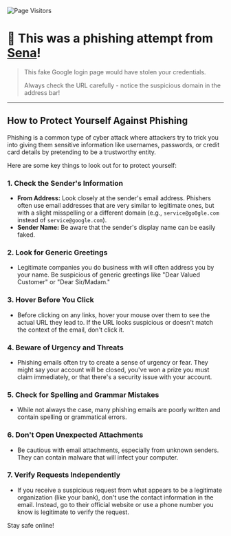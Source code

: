 ![Page Visitors](https://komarev.com/ghpvc/&repo=CUCSDemo&page=phishing-info)

# 🎯 This was a phishing attempt from [Sena](https://github.com/suctuk)!

> This fake Google login page would have stolen your credentials.
>
> Always check the URL carefully - notice the suspicious domain in the address bar!

---

## How to Protect Yourself Against Phishing

Phishing is a common type of cyber attack where attackers try to trick you into giving them sensitive information like usernames, passwords, or credit card details by pretending to be a trustworthy entity.

Here are some key things to look out for to protect yourself:

### 1. Check the Sender's Information
- **From Address:** Look closely at the sender's email address. Phishers often use email addresses that are very similar to legitimate ones, but with a slight misspelling or a different domain (e.g., `service@go0gle.com` instead of `service@google.com`).
- **Sender Name:** Be aware that the sender's display name can be easily faked.

### 2. Look for Generic Greetings
- Legitimate companies you do business with will often address you by your name. Be suspicious of generic greetings like "Dear Valued Customer" or "Dear Sir/Madam."

### 3. Hover Before You Click
- Before clicking on any links, hover your mouse over them to see the actual URL they lead to. If the URL looks suspicious or doesn't match the context of the email, don't click it.

### 4. Beware of Urgency and Threats
- Phishing emails often try to create a sense of urgency or fear. They might say your account will be closed, you've won a prize you must claim immediately, or that there's a security issue with your account.

### 5. Check for Spelling and Grammar Mistakes
- While not always the case, many phishing emails are poorly written and contain spelling or grammatical errors.

### 6. Don't Open Unexpected Attachments
- Be cautious with email attachments, especially from unknown senders. They can contain malware that will infect your computer.

### 7. Verify Requests Independently
- If you receive a suspicious request from what appears to be a legitimate organization (like your bank), don't use the contact information in the email. Instead, go to their official website or use a phone number you know is legitimate to verify the request.

Stay safe online!
